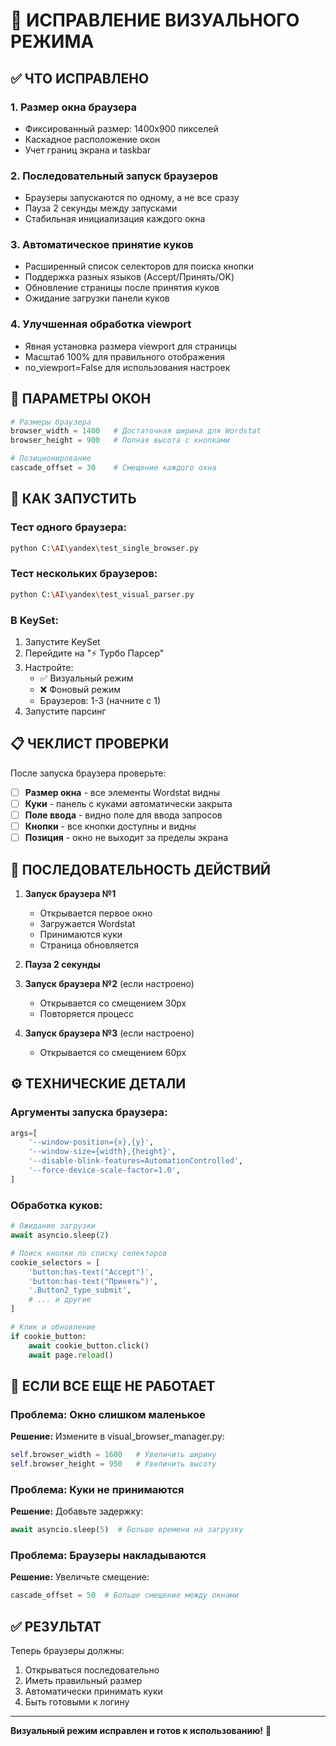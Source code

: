 # 🔧 ИСПРАВЛЕНИЕ ВИЗУАЛЬНОГО РЕЖИМА

## ✅ ЧТО ИСПРАВЛЕНО

### 1. **Размер окна браузера**
- Фиксированный размер: 1400x900 пикселей
- Каскадное расположение окон
- Учет границ экрана и taskbar

### 2. **Последовательный запуск браузеров**
- Браузеры запускаются по одному, а не все сразу
- Пауза 2 секунды между запусками
- Стабильная инициализация каждого окна

### 3. **Автоматическое принятие куков**
- Расширенный список селекторов для поиска кнопки
- Поддержка разных языков (Accept/Принять/OK)
- Обновление страницы после принятия куков
- Ожидание загрузки панели куков

### 4. **Улучшенная обработка viewport**
- Явная установка размера viewport для страницы
- Масштаб 100% для правильного отображения
- no_viewport=False для использования настроек

## 📐 ПАРАМЕТРЫ ОКОН

```python
# Размеры браузера
browser_width = 1400   # Достаточная ширина для Wordstat
browser_height = 900   # Полная высота с кнопками

# Позиционирование
cascade_offset = 30    # Смещение каждого окна
```

## 🚀 КАК ЗАПУСТИТЬ

### Тест одного браузера:
```bash
python C:\AI\yandex\test_single_browser.py
```

### Тест нескольких браузеров:
```bash
python C:\AI\yandex\test_visual_parser.py
```

### В KeySet:
1. Запустите KeySet
2. Перейдите на "⚡ Турбо Парсер"
3. Настройте:
   - ✅ Визуальный режим
   - ❌ Фоновый режим
   - Браузеров: 1-3 (начните с 1)
4. Запустите парсинг

## 📋 ЧЕКЛИСТ ПРОВЕРКИ

После запуска браузера проверьте:

- [ ] **Размер окна** - все элементы Wordstat видны
- [ ] **Куки** - панель с куками автоматически закрыта
- [ ] **Поле ввода** - видно поле для ввода запросов
- [ ] **Кнопки** - все кнопки доступны и видны
- [ ] **Позиция** - окно не выходит за пределы экрана

## 🎯 ПОСЛЕДОВАТЕЛЬНОСТЬ ДЕЙСТВИЙ

1. **Запуск браузера №1**
   - Открывается первое окно
   - Загружается Wordstat
   - Принимаются куки
   - Страница обновляется

2. **Пауза 2 секунды**

3. **Запуск браузера №2** (если настроено)
   - Открывается со смещением 30px
   - Повторяется процесс

4. **Запуск браузера №3** (если настроено)
   - Открывается со смещением 60px

## ⚙️ ТЕХНИЧЕСКИЕ ДЕТАЛИ

### Аргументы запуска браузера:
```python
args=[
    '--window-position={x},{y}',
    '--window-size={width},{height}',
    '--disable-blink-features=AutomationControlled',
    '--force-device-scale-factor=1.0',
]
```

### Обработка куков:
```python
# Ожидание загрузки
await asyncio.sleep(2)

# Поиск кнопки по списку селекторов
cookie_selectors = [
    'button:has-text("Accept")',
    'button:has-text("Принять")',
    '.Button2_type_submit',
    # ... и другие
]

# Клик и обновление
if cookie_button:
    await cookie_button.click()
    await page.reload()
```

## 🐛 ЕСЛИ ВСЕ ЕЩЕ НЕ РАБОТАЕТ

### Проблема: Окно слишком маленькое
**Решение:** Измените в visual_browser_manager.py:
```python
self.browser_width = 1600   # Увеличить ширину
self.browser_height = 950   # Увеличить высоту
```

### Проблема: Куки не принимаются
**Решение:** Добавьте задержку:
```python
await asyncio.sleep(5)  # Больше времени на загрузку
```

### Проблема: Браузеры накладываются
**Решение:** Увеличьте смещение:
```python
cascade_offset = 50  # Больше смещение между окнами
```

## ✅ РЕЗУЛЬТАТ

Теперь браузеры должны:
1. Открываться последовательно
2. Иметь правильный размер
3. Автоматически принимать куки
4. Быть готовыми к логину

---

**Визуальный режим исправлен и готов к использованию!** 🎉
